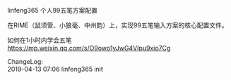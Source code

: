 linfeng365 个人99五笔方案配置

在RIME（鼠须管、小狼毫、中州韵）上，实现99五笔输入方案的核心配置文件。

如何在1小时内学会五笔   https://mp.weixin.qq.com/s/O9owo1yJwG4VIpu9xio7Cg

ChangeLog:  
2019-04-13 07:06 linfeng365 init  